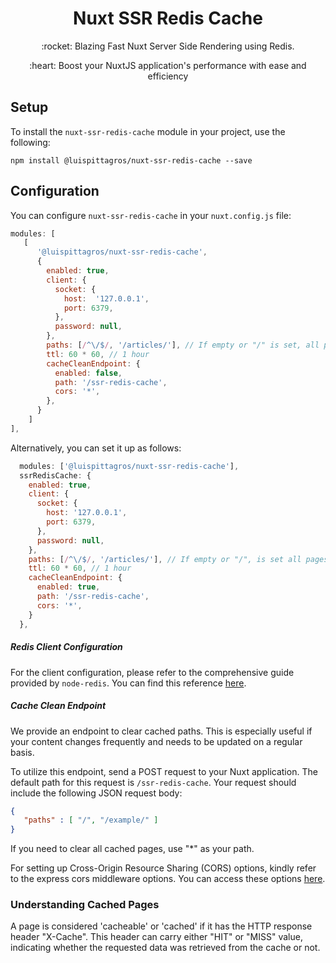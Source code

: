 <h1 align="center">Nuxt SSR Redis Cache</h1>

<p align="center">:rocket: Blazing Fast Nuxt Server Side Rendering using Redis. </p>

<p align="center">:heart: Boost your NuxtJS application's performance with ease and efficiency</p>

## Setup

To install the `nuxt-ssr-redis-cache` module in your project, use the following:

```
npm install @luispittagros/nuxt-ssr-redis-cache --save
```

## Configuration

You can configure `nuxt-ssr-redis-cache` in your `nuxt.config.js` file:

```js
modules: [
   [
      '@luispittagros/nuxt-ssr-redis-cache',
      {
        enabled: true,
        client: {
          socket: {
            host:  '127.0.0.1',
            port: 6379,
          },
          password: null,
        },
        paths: [/^\/$/, '/articles/'], // If empty or "/" is set, all pages will be cached
        ttl: 60 * 60, // 1 hour
        cacheCleanEndpoint: {
          enabled: false, 
          path: '/ssr-redis-cache',
          cors: '*',
        },
      }
    ]
],
```

Alternatively, you can set it up as follows:

```js
  modules: ['@luispittagros/nuxt-ssr-redis-cache'],
  ssrRedisCache: {
    enabled: true,
    client: {
      socket: {
        host: '127.0.0.1',
        port: 6379,
      },
      password: null,
    },
    paths: [/^\/$/, '/articles/'], // If empty or "/", is set all pages will be cached
    ttl: 60 * 60, // 1 hour
    cacheCleanEndpoint: {
      enabled: true, 
      path: '/ssr-redis-cache',
      cors: '*',
    }
  },
```

##### Redis Client Configuration

For the client configuration, please refer to the comprehensive guide provided by `node-redis`. You can find this reference [here](https://github.com/redis/node-redis/blob/master/docs/client-configuration.md).

##### Cache Clean Endpoint

We provide an endpoint to clear cached paths. This is especially useful if your content changes frequently and needs to be updated on a regular basis.

To utilize this endpoint, send a POST request to your Nuxt application. The default path for this request is `/ssr-redis-cache`. Your request should include the following JSON request body:

```json
{
   "paths" : [ "/", "/example/" ]
}
```

If you need to clear all cached pages, use "*" as your path.

For setting up Cross-Origin Resource Sharing (CORS) options, kindly refer to the express cors middleware options. You can access these options [here](https://expressjs.com/en/resources/middleware/cors.html).

### Understanding Cached Pages

A page is considered 'cacheable' or 'cached' if it has the HTTP response header "X-Cache". This header can carry either "HIT" or "MISS" value, indicating whether the requested data was retrieved from the cache or not.
